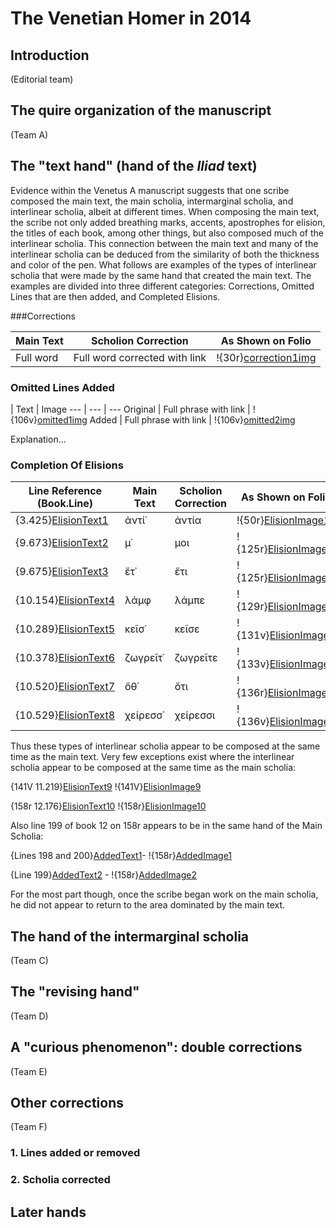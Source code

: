 # The Venetian Homer in 2014 #

## Introduction

(Editorial team)

## The quire organization of the manuscript ##

(Team A)

## The "text hand" (hand of the *Iliad* text) ##

Evidence within the Venetus A manuscript suggests that one scribe composed the main text, the main scholia, intermarginal scholia, and interlinear scholia, albeit at different times. When composing the main text, the scribe not only added breathing marks, accents, apostrophes for elision, the titles of each book, among other things, but also composed much of the interlinear scholia. This connection between the main text and many of the interlinear scholia can be deduced from the similarity of both the thickness and color of the pen. What follows are examples of the types of  interlinear scholia that were made by the same hand that created the main text. The examples are divided into three different categories: Corrections, Omitted Lines that are then added, and Completed Elisions. 

###Corrections

Main Text | Scholion Correction | As Shown on Folio
--- | --- | ---
Full word | Full word corrected with link | !{30r}[correction1img]

[correction1img]: urn:cite:hmt:vaimg.VA030RN-0031@0.1632,0.4303,0.0302,0.0235

### Omitted Lines Added

 | Text | Image
--- | --- | ---
Original | Full phrase with link | !{106v}[omitted1img]
Added | Full phrase with link | !{106v}[omitted2img]

Explanation...

[omitted1img]: urn:cite:hmt:vaimg.VA106VN-0609@0.4064,0.8074,0.4194,0.0211
[omitted2img]: urn:cite:hmt:vaimg.VA106VN-0609@0.4414,0.5508,0.4735,0.0241

### Completion Of Elisions

Line Reference (Book.Line) | Main Text | Scholion Correction | As Shown on Folio
--- | --- | --- | ---
{3.425}[ElisionText1] | ἀντί᾽ | ἀντία | !{50r}[ElisionImage1]
{9.673}[ElisionText2] | μ᾽ | μοι | !{125r}[ElisionImage2]
{9.675}[ElisionText3] | ἔτ᾽ | ἔτι| !{125r}[ElisionImage3]
{10.154}[ElisionText4] | λάμφ | λάμπε | !{129r}[ElisionImage4]
{10.289}[ElisionText5] | κεῖσ᾽ | κεῖσε | !{131v}[ElisionImage5]
{10.378}[ElisionText6] | ζωγρεῖτ᾽ | ζωγρεῖτε | !{133v}[ElisionImage6]
{10.520}[ElisionText7] | ὄθ᾽ | ὄτι | !{136r}[ElisionImage7]
{10.529}[ElisionText8] | χείρεσσ᾽ | χείρεσσι | !{136v}[ElisionImage8]

Thus these types of interlinear scholia appear to be composed at the same time as the main text. Very few exceptions exist where the interlinear scholia appear to be composed at the same time as the main scholia:

{141V 11.219}[ElisionText9] !{141V}[ElisionImage9]

{158r 12.176}[ElisionText10] !{158r}[ElisionImage10]

Also line 199 of book 12 on 158r appears to be in the same hand of the Main Scholia:

{Lines 198 and 200}[AddedText1]- !{158r}[AddedImage1]

{Line 199}[AddedText2] - !{158r}[AddedImage2]

 For the most part though, once the scribe began work on the main scholia, he did not appear to return to the area dominated by the main text.

[ElisionText1]: urn:cts:greekLit:tlg0012.tlg001.msA:3.425
[ElisionText2]: urn:cts:greekLit:tlg0012.tlg001.msA:9.673
[ElisionText3]: urn:cts:greekLit:tlg0012.tlg001.msA:9.675
[ElisionText4]: urn:cts:greekLit:tlg0012.tlg001.msA:10.154
[ElisionText5]: urn:cts:greekLit:tlg0012.tlg001.msA:10.289 
[ElisionText6]: urn:cts:greekLit:tlg0012.tlg001.msA:10.378 
[ElisionText7]: urn:cts:greekLit:tlg0012.tlg001.msA:10.520 
[ElisionText8]: urn:cts:greekLit:tlg0012.tlg001.msA:10.529
[ElisionText9]: urn:cts:greekLit:tlg0012.tlg001.msA:11.219
[ElisionText10]: urn:cts:greekLit:tlg0012.tlg001.msA:12.176
[AddedText1]: urn:cts:greekLit:tlg0012.tlg001.msA:12.198
[AddedText2]: urn:cts:greekLit:tlg0012.tlg001.msA:12.200
[ElisionImage1]: urn:cite:hmt:vaimg.VA050RN-0051@0.1486,0.6531,0.0457,0.0217
[ElisionImage2]: urn:cite:hmt:vaimg.VA125RN-0297@0.2533,0.3848,0.0226,0.0229
[ElisionImage3]: urn:cite:hmt:vaimg.VA125RN-0297@0.3603,0.4268,0.0353,0.0195
[ElisionImage4]: urn:cite:hmt:vaimg.VA129RN-0301@0.1714,0.2624,0.071,0.0214
[ElisionImage5]: urn:cite:hmt:vaimg.VA131VN-0634@0.4855,0.4592,0.0573,0.0201
[ElisionImage6]: urn:cite:hmt:vaimg.VA133VN-0635@0.4842,0.2692,0.0915,0.0204
[ElisionImage7]: urn:cite:hmt:vaimg.VA136RN-0308@0.352,0.5246,0.0328,0.0233
[ElisionImage8]: urn:cite:hmt:vaimg.VA136VN-0638@0.5119,0.2477,0.0761,0.022
[ElisionImage9]: urn:cite:hmt:vaimg.VA141VN-0643@0.7841,0.5716,0.0615,0.018
[ElisionImage10]: urn:cite:hmt:vaimg.VA158RN-0329@0.5105,0.2067,0.0731,0.0217
[AddedImage1]: urn:cite:hmt:vaimg.VA158RN-0329@0.1484,0.5871,0.4268,0.0391
[AddedImage2]: urn:cite:hmt:vaimg.VA158RN-0329@0.1838,0.8252,0.3137,0.025

## The hand of the intermarginal scholia ##


(Team C)


## The "revising hand" ##

(Team D)


## A "curious phenomenon":  double corrections ##


(Team E)


## Other corrections ##

(Team F)

### 1. Lines added or removed ###

### 2. Scholia corrected ###


## Later hands ##





